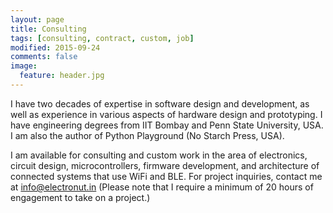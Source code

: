```yaml
---
layout: page
title: Consulting
tags: [consulting, contract, custom, job]
modified: 2015-09-24
comments: false
image:
  feature: header.jpg
---
```


I have two decades of expertise in software design and development, as
well as experience in various aspects of hardware design and
prototyping. I have engineering degrees from IIT Bombay and Penn State
University, USA. I am also the author of Python Playground (No Starch
Press, USA).

I am available for consulting and custom work in the area of
electronics, circuit design, microcontrollers, firmware development,
and architecture of connected systems that use WiFi and BLE. For
project inquiries, contact me at <a
href="mailto:info@electronut.in">info@electronut.in</a> (Please note
that I require a minimum of 20 hours of engagement to take on a
project.)